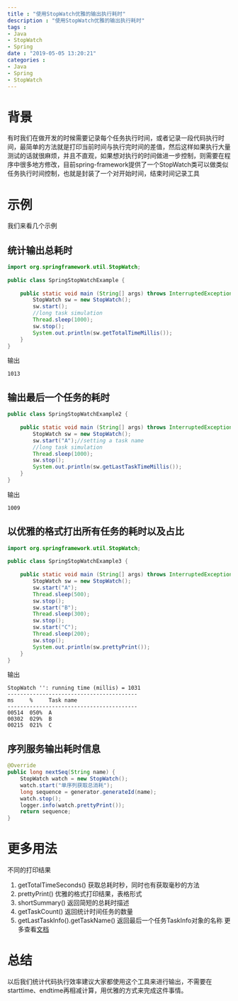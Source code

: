 ```yaml
---
title : "使用StopWatch优雅的输出执行耗时"
description : "使用StopWatch优雅的输出执行耗时"
tags : 
- Java
- StopWatch
- Spring
date : "2019-05-05 13:20:21"
categories : 
- Java
- Spring
- StopWatch
---
```


# 背景

​	有时我们在做开发的时候需要记录每个任务执行时间，或者记录一段代码执行时间，最简单的方法就是打印当前时间与执行完时间的差值，然后这样如果执行大量测试的话就很麻烦，并且不直观，如果想对执行的时间做进一步控制，则需要在程序中很多地方修改，目前spring-framework提供了一个StopWatch类可以做类似任务执行时间控制，也就是封装了一个对开始时间，结束时间记录工具



# 示例

我们来看几个示例

## 统计输出总耗时

```java
import org.springframework.util.StopWatch;
 
public class SpringStopWatchExample {
 
    public static void main (String[] args) throws InterruptedException {
        StopWatch sw = new StopWatch();
        sw.start();
        //long task simulation
        Thread.sleep(1000);
        sw.stop();
        System.out.println(sw.getTotalTimeMillis());
    }
}
```

输出

```
1013
```

## 输出最后一个任务的耗时

```java
public class SpringStopWatchExample2 {
 
    public static void main (String[] args) throws InterruptedException {
        StopWatch sw = new StopWatch();
        sw.start("A");//setting a task name
        //long task simulation
        Thread.sleep(1000);
        sw.stop();
        System.out.println(sw.getLastTaskTimeMillis());
    }
}
```

输出

```
1009
```

## 以优雅的格式打出所有任务的耗时以及占比

```java
import org.springframework.util.StopWatch;
 
public class SpringStopWatchExample3 {
 
    public static void main (String[] args) throws InterruptedException {
        StopWatch sw = new StopWatch();
        sw.start("A");
        Thread.sleep(500);
        sw.stop();
        sw.start("B");
        Thread.sleep(300);
        sw.stop();
        sw.start("C");
        Thread.sleep(200);
        sw.stop();
        System.out.println(sw.prettyPrint());
    }
}
```

输出

```
StopWatch '': running time (millis) = 1031
-----------------------------------------
ms     %     Task name
-----------------------------------------
00514  050%  A
00302  029%  B
00215  021%  C
```

## 序列服务输出耗时信息

```java
@Override
public long nextSeq(String name) {
    StopWatch watch = new StopWatch();
    watch.start("单序列获取总消耗");
    long sequence = generator.generateId(name);
    watch.stop();
    logger.info(watch.prettyPrint());
    return sequence;
}
```

# 更多用法

不同的打印结果

1. getTotalTimeSeconds()  获取总耗时秒，同时也有获取毫秒的方法
2. prettyPrint()  优雅的格式打印结果，表格形式
3. shortSummary()  返回简短的总耗时描述
4. getTaskCount()  返回统计时间任务的数量
5. getLastTaskInfo().getTaskName() 返回最后一个任务TaskInfo对象的名称
更多查看[文档](https://docs.spring.io/spring/docs/current/javadoc-api/org/springframework/util/StopWatch.html)

# 总结

以后我们统计代码执行效率建议大家都使用这个工具来进行输出，不需要在starttime、endtime再相减计算，用优雅的方式来完成这件事情。